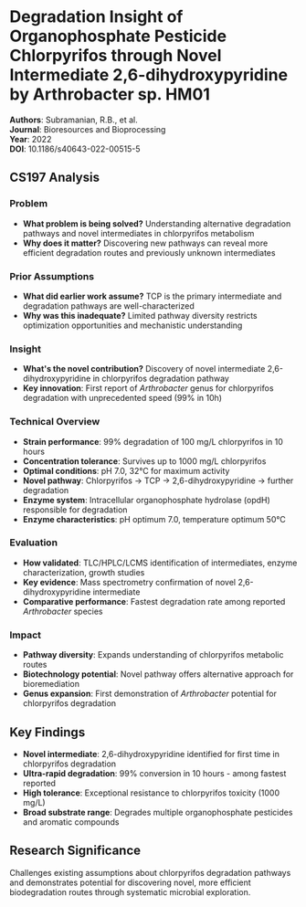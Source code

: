 # Degradation Insight of Organophosphate Pesticide Chlorpyrifos through Novel Intermediate 2,6-dihydroxypyridine by Arthrobacter sp. HM01

**Authors**: Subramanian, R.B., et al.  
**Journal**: Bioresources and Bioprocessing  
**Year**: 2022  
**DOI**: 10.1186/s40643-022-00515-5  

## CS197 Analysis

### Problem
- **What problem is being solved?** Understanding alternative degradation pathways and novel intermediates in chlorpyrifos metabolism
- **Why does it matter?** Discovering new pathways can reveal more efficient degradation routes and previously unknown intermediates

### Prior Assumptions
- **What did earlier work assume?** TCP is the primary intermediate and degradation pathways are well-characterized
- **Why was this inadequate?** Limited pathway diversity restricts optimization opportunities and mechanistic understanding

### Insight
- **What's the novel contribution?** Discovery of novel intermediate 2,6-dihydroxypyridine in chlorpyrifos degradation pathway
- **Key innovation**: First report of *Arthrobacter* genus for chlorpyrifos degradation with unprecedented speed (99% in 10h)

### Technical Overview
- **Strain performance**: 99% degradation of 100 mg/L chlorpyrifos in 10 hours
- **Concentration tolerance**: Survives up to 1000 mg/L chlorpyrifos
- **Optimal conditions**: pH 7.0, 32°C for maximum activity
- **Novel pathway**: Chlorpyrifos → TCP → 2,6-dihydroxypyridine → further degradation
- **Enzyme system**: Intracellular organophosphate hydrolase (opdH) responsible for degradation
- **Enzyme characteristics**: pH optimum 7.0, temperature optimum 50°C

### Evaluation
- **How validated**: TLC/HPLC/LCMS identification of intermediates, enzyme characterization, growth studies
- **Key evidence**: Mass spectrometry confirmation of novel 2,6-dihydroxypyridine intermediate
- **Comparative performance**: Fastest degradation rate among reported *Arthrobacter* species

### Impact
- **Pathway diversity**: Expands understanding of chlorpyrifos metabolic routes
- **Biotechnology potential**: Novel pathway offers alternative approach for bioremediation
- **Genus expansion**: First demonstration of *Arthrobacter* potential for chlorpyrifos degradation

## Key Findings
- **Novel intermediate**: 2,6-dihydroxypyridine identified for first time in chlorpyrifos degradation
- **Ultra-rapid degradation**: 99% conversion in 10 hours - among fastest reported
- **High tolerance**: Exceptional resistance to chlorpyrifos toxicity (1000 mg/L)
- **Broad substrate range**: Degrades multiple organophosphate pesticides and aromatic compounds

## Research Significance
Challenges existing assumptions about chlorpyrifos degradation pathways and demonstrates potential for discovering novel, more efficient biodegradation routes through systematic microbial exploration.